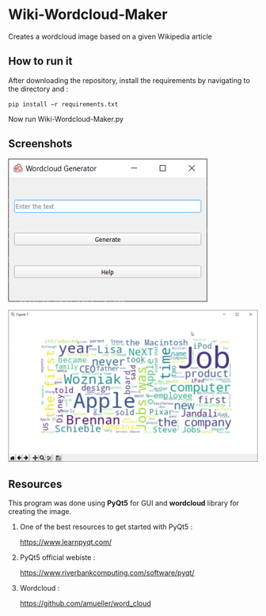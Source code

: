 # Wiki-Wordcloud-Maker

Creates a wordcloud image based on a given Wikipedia article

## How to run it

After downloading the repository, install the requirements by navigating to the directory and :

    pip install –r requirements.txt

Now run Wiki-Wordcloud-Maker.py



## Screenshots



![Main app](/res/main_app.png)


![Wordcloud_example](/res/wordcloud_example.png)


## Resources

This program was done using **PyQt5** for GUI and **wordcloud** library for creating the image.

1. One of the best resources to get started with PyQt5 :
   
   https://www.learnpyqt.com/
   
2. PyQt5 official webiste :
   
   https://www.riverbankcomputing.com/software/pyqt/
   
3. Wordcloud :

   https://github.com/amueller/word_cloud
